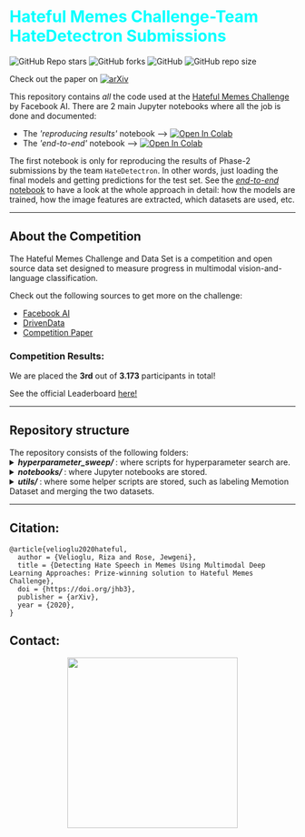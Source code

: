 # <font color='Aqua'><b> Hateful Memes Challenge-Team HateDetectron Submissions </b></font>

![GitHub Repo stars](https://img.shields.io/github/stars/rizavelioglu/hateful_memes-hate_detectron?style=social)
![GitHub forks](https://img.shields.io/github/forks/rizavelioglu/hateful_memes-hate_detectron?style=social)
![GitHub](https://img.shields.io/github/license/rizavelioglu/hateful_memes-hate_detectron)
![GitHub repo size](https://img.shields.io/github/repo-size/rizavelioglu/hateful_memes-hate_detectron)

Check out the paper on [![arXiv](https://img.shields.io/badge/arXiv-2012.12975-b31b1b.svg)](https://arxiv.org/abs/2012.12975)

This repository contains *all* the code used at the [Hateful Memes Challenge](https://ai.facebook.com/tools/hatefulmemes/) by Facebook AI. There are 2 main Jupyter notebooks where all the job is done and documented:
- The *'reproducing results'* notebook --> [![Open In Colab](https://colab.research.google.com/assets/colab-badge.svg)](https://colab.research.google.com/drive/1kAYFd50XvFnLO-k9FU9iLM21J8djTo-Q?usp=sharing)
- The *'end-to-end'* notebook --> [![Open In Colab](https://colab.research.google.com/assets/colab-badge.svg)](https://colab.research.google.com/drive/1O0m0j9_NBInzdo3K04jD19IyOhBR1I8i?usp=sharing)

The first notebook is only for reproducing the results of Phase-2 submissions by the team `HateDetectron`. In other words, just loading the final models and getting predictions for the test set. See the [*end-to-end* notebook](https://colab.research.google.com/drive/1O0m0j9_NBInzdo3K04jD19IyOhBR1I8i?usp=sharing) to have a look at the whole approach in detail: how the models are trained, how the image features are extracted, which datasets are used, etc.

---
<h2><b> About the Competition </b></h2>
  The Hateful Memes Challenge and Data Set is a competition and open source data set designed to measure progress in multimodal vision-and-language classification.

  Check out the following sources to get more on the challenge:
  - [Facebook AI](https://ai.facebook.com/tools/hatefulmemes/)
  - [DrivenData](https://www.drivendata.org/competitions/64/hateful-memes/)
  - [Competition Paper](https://arxiv.org/pdf/2005.04790.pdf)

<h3><b> Competition Results: </b></h3>
  We are placed the <b>3rd</b> out of <b>3.173</b> participants in total!

  See the official Leaderboard [here!](https://www.drivendata.org/competitions/70/hateful-memes-phase-2/leaderboard/)

---

<h2><b> Repository structure </b></h2>
  The repository consists of the following folders:

  <details>
  <summary><b><i> hyperparameter_sweep/ </i></b>: where scripts for hyperparameter search are.</summary>

  - `get_27_models.py`: iterates through the folders those that were created for hyperparameter search
    and collects the metrics (ROC-AUC, accuracy) on the 'dev_unseen' set and stores them in a pd.DataFrame. Then, it sorts the models according to AUROC metric and moves the best 27 models into a generated folder `majority_voting_models/`
  - `remove_unused_file.py`: removes unused files, e.g. old checkpoints, to free the disk.
  - `sweep.py`: defines the hyperparameters and starts the process by calling `/sweep.sh`
  - `sweep.sh`: is the mmf cli command to do training on a defined dataset, parameters, etc.

  </details>


  <details>
  <summary><b><i> notebooks/ </i></b>: where Jupyter notebooks are stored.</summary>

  - `[GitHub]end2end_process.ipynb`: presents the whole approach end-to-end: expanding data, image feature extraction, hyperparameter search, fine-tuning, majority voting.
  - `[GitHub]reproduce_submissions.ipynb`: loads our fine-tuned (final) models and generates predictions.
  - `[GitHub]label_memotion.ipynb`: a notebook which uses `/utils/label_memotion.py` to label memes from Memotion and to save it in an appropriate form.
  - `[GitHub]simple_model.ipynb`: includes a simple multimodal model implementation, also known as 'mid-level concat fusion'. We train the model and generate submission for the challenge test set.
  - `[GitHub]benchmarks.ipynb`: reproduces the benchmark results.

  </details>


  <details><summary><b><i> utils/ </i></b>: where some helper scripts are stored, such as labeling Memotion Dataset and merging the two datasets.</summary>

  - `concat_memotion-hm.py`: concatenates the labeled memotion samples and the hateful memes samples and saves them in a new `train.jsonl` file.
  - `generate_submission.sh`: generates predictions for 'test_unseen' set (phase 2 test set).
  - `label_memotion.jsonl`: presents the memes labeled by us from memotion dataset.
  - `label_memotion.py`: is the script for labelling Memotion Dataset. The script iterates over the samples in Memotion and labeler labels the samples by entering 1 or 0 on the keyboard. The labels and the sample metadata is saved at the end as a `label_memotion.jsonl`.

  </details>





---

<h2><b> Citation: </b></h2>

```
@article{velioglu2020hateful,
  author = {Velioglu, Riza and Rose, Jewgeni},
  title = {Detecting Hate Speech in Memes Using Multimodal Deep Learning Approaches: Prize-winning solution to Hateful Memes Challenge},
  doi = {https://doi.org/jhb3}, 
  publisher = {arXiv},
  year = {2020}, 
}
```


<!-- Icons are taken from: https://github.com/edent/SuperTinyIcons -->
<h2><b> Contact: </b></h2>
  <p align="center">
    <a href="http://rizavelioglu.github.io/">
      <img src="logo-1000x500.png" width="300">
    </a>    
    <!-- <a href="https://github.com/rizavelioglu">
      <img src="https://camo.githubusercontent.com/b079fe922f00c4b86f1b724fbc2e8141c468794ce8adbc9b7456e5e1ad09c622/68747470733a2f2f6564656e742e6769746875622e696f2f537570657254696e7949636f6e732f696d616765732f7376672f6769746875622e737667" width="60">
    </a>
    <a href="https://twitter.com/rizavelioglu">
      <img src="https://camo.githubusercontent.com/35b0b8bfbd8840f35607fb56ad0a139047fd5d6e09ceb060c5c6f0a5abd1044c/68747470733a2f2f6564656e742e6769746875622e696f2f537570657254696e7949636f6e732f696d616765732f7376672f747769747465722e737667" width="60">
      </a
    <a href="https://www.linkedin.com/in/veliogluriza/">
      <img src="https://camo.githubusercontent.com/c8a9c5b414cd812ad6a97a46c29af67239ddaeae08c41724ff7d945fb4c047e5/68747470733a2f2f6564656e742e6769746875622e696f2f537570657254696e7949636f6e732f696d616765732f7376672f6c696e6b6564696e2e737667" width="60">
      </a>
    <a href="https://scholar.google.com/citations?user=bEGGmqgAAAAJ&hl=en">
      <img src="https://camo.githubusercontent.com/65ca529d83a419dfbd79954c683f2f928b3e7147433bbfa71f0ddf6824fbe01b/68747470733a2f2f6564656e742e6769746875622e696f2f537570657254696e7949636f6e732f696d616765732f7376672f676f6f676c655f7363686f6c61722e737667" width="60">
      </a>
    <a href="https://www.drivendata.org/users/riza.velioglu/">
      <img src="https://drivendata-prod-public.s3.amazonaws.com/images/drivendata-logo.svg" width="250">
    </a> -->
